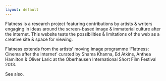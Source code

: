 ```yaml
---
layout: default
---
```


Flatness is a research project featuring contributions by artists & writers engaging in ideas around the screen-based image & immaterial culture after the internet. This website tests the possibilities & limitations of the web as a creative site & space for viewing.

Flatness extends from the artists’ moving image programme ‘Flatness: Cinema after the Internet’ curated by Shama Khanna,  Ed Atkins, Anthea Hamilton & Oliver Laric at the Oberhausen International Short Film Festival 2013.

See also.
